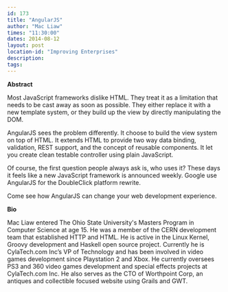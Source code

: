 ```yaml
---
id: 173
title: "AngularJS"
author: "Mac Liaw"
times: "11:30:00"
dates: 2014-08-12
layout: post
location-id: "Improving Enterprises"  
description: 
tags: 
---
```

 **Abstract**

Most JavaScript frameworks dislike HTML. They treat it as a limitation that needs to be cast away as soon as possible. They either replace it with a new template system, or they build up the view by directly manipulating the DOM.  
  
AngularJS sees the problem differently. It choose to build the view system on top of HTML. It extends HTML to provide two way data binding, validation, REST support, and the concept of reusable components. It let you create clean testable controller using plain JavaScript.   
  
Of course, the first question people always ask is, who uses it? These days it feels like a new JavaScript framework is announced weekly. Google use AngularJS for the DoubleClick platform rewrite.   
  
Come see how AngularJS can change your web development experience.   

**Bio**

Mac Liaw entered The Ohio State University's Masters Program in Computer Science at age 15. He was a member of the CERN development team that established HTTP and HTML. He is active in the Linux Kernel, Groovy development and Haskell open source project. Currently he is CylaTech.com Inc’s VP of Technology and has been involved in video games development since Playstation 2 and Xbox. He currently oversees PS3 and 360 video games development and special effects projects at CylaTech.com Inc. He also serves as the CTO of Worthpoint Corp, an antiques and collectible focused website using Grails and GWT.


